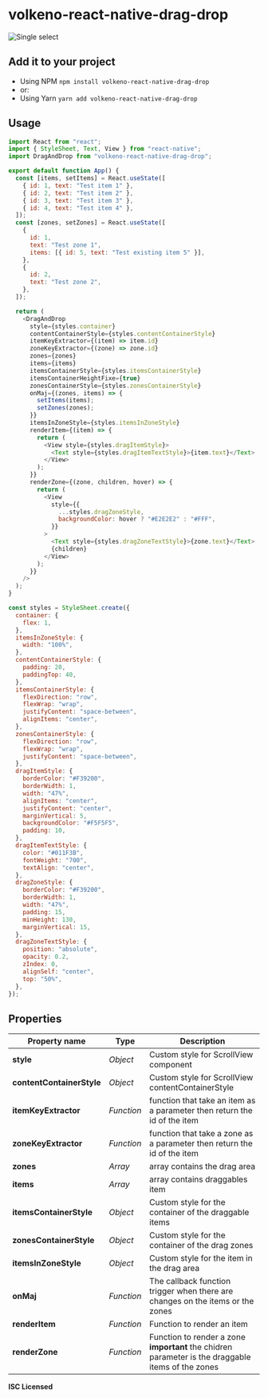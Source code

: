 # volkeno-react-native-drag-drop
![Single select](https://raw.githubusercontent.com/VolkenoMakers/react-native-drag-drop/main/demo.gif)
## Add it to your project
  - Using NPM
    `npm install volkeno-react-native-drag-drop`
  - or:
  - Using Yarn
    `yarn add volkeno-react-native-drag-drop`

## Usage

```javascript
import React from "react";
import { StyleSheet, Text, View } from "react-native";
import DragAndDrop from "volkeno-react-native-drag-drop";

export default function App() {
  const [items, setItems] = React.useState([
    { id: 1, text: "Test item 1" },
    { id: 2, text: "Test item 2" },
    { id: 3, text: "Test item 3" },
    { id: 4, text: "Test item 4" },
  ]);
  const [zones, setZones] = React.useState([
    {
      id: 1,
      text: "Test zone 1",
      items: [{ id: 5, text: "Test existing item 5" }],
    },
    {
      id: 2,
      text: "Test zone 2",
    },
  ]);

  return (
    <DragAndDrop
      style={styles.container}
      contentContainerStyle={styles.contentContainerStyle}
      itemKeyExtractor={(item) => item.id}
      zoneKeyExtractor={(zone) => zone.id}
      zones={zones}
      items={items}
      itemsContainerStyle={styles.itemsContainerStyle}
      itemsContainerHeightFixe={true}
      zonesContainerStyle={styles.zonesContainerStyle}
      onMaj={(zones, items) => {
        setItems(items);
        setZones(zones);
      }}
      itemsInZoneStyle={styles.itemsInZoneStyle}
      renderItem={(item) => {
        return (
          <View style={styles.dragItemStyle}>
            <Text style={styles.dragItemTextStyle}>{item.text}</Text>
          </View>
        );
      }}
      renderZone={(zone, children, hover) => {
        return (
          <View
            style={{
              ...styles.dragZoneStyle,
              backgroundColor: hover ? "#E2E2E2" : "#FFF",
            }}
          >
            <Text style={styles.dragZoneTextStyle}>{zone.text}</Text>
            {children}
          </View>
        );
      }}
    />
  );
}

const styles = StyleSheet.create({
  container: {
    flex: 1,
  },
  itemsInZoneStyle: {
    width: "100%",
  },
  contentContainerStyle: {
    padding: 20,
    paddingTop: 40,
  },
  itemsContainerStyle: {
    flexDirection: "row",
    flexWrap: "wrap",
    justifyContent: "space-between",
    alignItems: "center",
  },
  zonesContainerStyle: {
    flexDirection: "row",
    flexWrap: "wrap",
    justifyContent: "space-between",
  },
  dragItemStyle: {
    borderColor: "#F39200",
    borderWidth: 1,
    width: "47%",
    alignItems: "center",
    justifyContent: "center",
    marginVertical: 5,
    backgroundColor: "#F5F5F5",
    padding: 10,
  },
  dragItemTextStyle: {
    color: "#011F3B",
    fontWeight: "700",
    textAlign: "center",
  },
  dragZoneStyle: {
    borderColor: "#F39200",
    borderWidth: 1,
    width: "47%",
    padding: 15,
    minHeight: 130,
    marginVertical: 15,
  },
  dragZoneTextStyle: {
    position: "absolute",
    opacity: 0.2,
    zIndex: 0,
    alignSelf: "center",
    top: "50%",
  },
});
```


## Properties

| Property name             | Type           | Description                                                                                 |
| ------------------------- | -------------- | ------------------------------------------------------------------------------------------- |
| **style**                 | _Object_       | Custom style for ScrollView component    |
| **contentContainerStyle** | _Object_       | Custom style for ScrollView contentContainerStyle |
| **itemKeyExtractor**  | _Function_ | function that take an item as a parameter then return the id of the item |
| **zoneKeyExtractor**  | _Function_ | function that take a zone as a parameter then return the id of the item |
| **zones**                  | _Array_ | array contains the drag area |
| **items**                  | _Array_ | array contains draggables item |
| **itemsContainerStyle** | _Object_       | Custom style for the container of the draggable items |
| **zonesContainerStyle** | _Object_       | Custom style for the container of the drag  zones |
| **itemsInZoneStyle** | _Object_       | Custom style for the item in the drag area |
| **onMaj**              | _Function_                          | The callback function trigger when there are changes on the items or the zones |
| **renderItem**          | _Function_                       | Function to render an item   |
| **renderZone**          | _Function_                       | Function to render a zone **important** the chidren parameter is the draggable items of the zones   |
**ISC Licensed**
